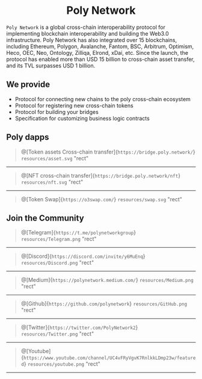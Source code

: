 <h1 align="center">Poly Network</h1>

`Poly Network` is a global cross-chain interoperability protocol for implementing blockchain interoperability and building the Web3.0 infrastructure. Poly Network has also integrated over 15 blockchains, including Ethereum, Polygon, Avalanche, Fantom, BSC, Arbitrum, Optimism, Heco, OEC, Neo, Ontology, Zilliqa, Elrond, xDai, etc. Since the launch, the protocol has enabled more than USD 15 billion to cross-chain asset transfer, and its TVL surpasses USD 1 billion.

## We provide
- Protocol for connecting new chains to the poly cross-chain ecosystem
- Protocol for registering new cross-chain tokens
- Protocol for building your bridges
- Specification for customizing business logic contracts

## Poly dapps

> @[Token assets Cross-chain transfer]{`https://bridge.poly.network/`}
> `resources/asset.svg` "rect"

---

> @[NFT cross-chain transfer]{`https://bridge.poly.network/nft`}
> `resources/nft.svg` "rect"

---

> @[Token Swap]{`https://o3swap.com/`}
> `resources/swap.svg` "rect"



## Join the Community


> @[Telegram]{`https://t.me/polynetworkgroup`}
> `resources/Telegram.png` "rect"

---

> @[Discord]{`https://discord.com/invite/y6MuEnq`}
> `resources/Discord.png` "rect"

---

> @[Medium]{`https://polynetwork.medium.com/`}
> `resources/Medium.png` "rect"

---

> @[Github]{`https://github.com/polynetwork`}
> `resources/GitHub.png` "rect"

---

> @[Twitter]{`https://twitter.com/PolyNetwork2`}
> `resources/Twitter.png` "rect"

---

> @[Youtube]{`https://www.youtube.com/channel/UC4vFRyVgvK7RnlkkLDmp23w/featured`}
> `resources/youtube.png` "rect"

---



